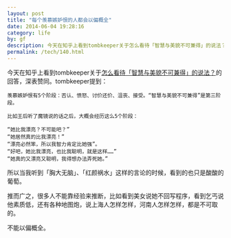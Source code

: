 ```yaml
---
layout: post
title: "每个羡慕嫉妒恨的人都会以偏概全"
date: 2014-06-04 19:28:16
category: life
by: gf
description: 今天在知乎上看到tombkeeper关于怎么看待「智慧与美貌不可兼得」的说法？的回答，深表赞同。tombkeeper提到：羡慕嫉妒恨有5个阶段：否认、愤怒、讨价还价、沮丧、接受。“智慧与美
permalink: /tech/140.html
---
```

今天在知乎上看到tombkeeper关于[怎么看待「智慧与美貌不可兼得」的说法？][Link 1]的回答，深表赞同。tombkeeper提到：

    羡慕嫉妒恨有5个阶段：否认、愤怒、讨价还价、沮丧、接受。“智慧与美貌不可兼得”是第三阶段。
    
    比如王后听了魔镜说的话之后，大概会经历这么5个阶段：
    
    “她比我漂亮？不可能吧？”
    “她居然真的比我漂亮！”
    “漂亮必然笨，所以我智力肯定比她强”。
    “好吧，她比我漂亮，也比我聪明，就是这样……”
    “她真的又漂亮又聪明，我得想办法弄死她。”

所以当我听到「胸大无脑」、「红颜祸水」这样的言论的时候，看到的也只是酸酸的葡萄。

推而广之，很多人不能靠经验来推断，比如看到美女说她不回写程序，看到乞丐说他素质低，还有各种地图炮，说上海人怎样怎样，河南人怎样怎样，都是不可取的。

不能以偏概全。


[Link 1]: http://www.zhihu.com/question/21723192/answer/26365577
